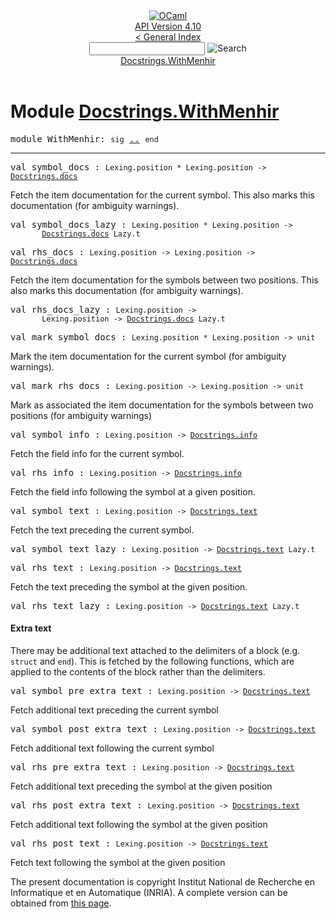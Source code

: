 <!-- ((! set title API !)) ((! set documentation !)) ((! set api !)) ((! set nobreadcrumb !)) -->
<div class="api"><header><nav class="toc brand"><a class="brand" href="https://ocaml.org/"><img src="colour-logo-gray.svg" class="svg" alt="OCaml"></a></nav><nav class="toc"><div class="toc_version"><a href="/docs" id="version-select">API Version 4.10</a></div><a href="index.html">&lt; General Index</a><div class="api_search"><input type="text" name="apisearch" id="api_search" oninput="mySearch(false);" onkeypress="this.oninput();" onclick="this.oninput();" onpaste="this.oninput();">
<img src="search_icon.svg" alt="Search" class="svg" onclick="mySearch(false)"></div>
<div id="search_results"></div><div class="toc_title"><a href="#top">Docstrings.WithMenhir</a></div><ul></ul></nav></header>

<h1>Module <a href="type_Docstrings.WithMenhir.html">Docstrings.WithMenhir</a></h1>

<pre><span id="MODULEWithMenhir"><span class="keyword">module</span> WithMenhir</span>: <code class="code"><span class="keyword">sig</span></code> <a href="Docstrings.WithMenhir.html">..</a> <code class="code"><span class="keyword">end</span></code></pre><hr width="100%">

<pre><span id="VALsymbol_docs"><span class="keyword">val</span> symbol_docs</span> : <code class="type">Lexing.position * Lexing.position -&gt; <a href="Docstrings.html#TYPEdocs">Docstrings.docs</a></code></pre><div class="info ">
<div class="info-desc">
<p>Fetch the item documentation for the current symbol. This also
    marks this documentation (for ambiguity warnings).</p>
</div>
</div>

<pre><span id="VALsymbol_docs_lazy"><span class="keyword">val</span> symbol_docs_lazy</span> : <code class="type">Lexing.position * Lexing.position -&gt;<br>       <a href="Docstrings.html#TYPEdocs">Docstrings.docs</a> Lazy.t</code></pre>
<pre><span id="VALrhs_docs"><span class="keyword">val</span> rhs_docs</span> : <code class="type">Lexing.position -&gt; Lexing.position -&gt; <a href="Docstrings.html#TYPEdocs">Docstrings.docs</a></code></pre><div class="info ">
<div class="info-desc">
<p>Fetch the item documentation for the symbols between two
    positions. This also marks this documentation (for ambiguity
    warnings).</p>
</div>
</div>

<pre><span id="VALrhs_docs_lazy"><span class="keyword">val</span> rhs_docs_lazy</span> : <code class="type">Lexing.position -&gt;<br>       Lexing.position -&gt; <a href="Docstrings.html#TYPEdocs">Docstrings.docs</a> Lazy.t</code></pre>
<pre><span id="VALmark_symbol_docs"><span class="keyword">val</span> mark_symbol_docs</span> : <code class="type">Lexing.position * Lexing.position -&gt; unit</code></pre><div class="info ">
<div class="info-desc">
<p>Mark the item documentation for the current symbol (for ambiguity
    warnings).</p>
</div>
</div>

<pre><span id="VALmark_rhs_docs"><span class="keyword">val</span> mark_rhs_docs</span> : <code class="type">Lexing.position -&gt; Lexing.position -&gt; unit</code></pre><div class="info ">
<div class="info-desc">
<p>Mark as associated the item documentation for the symbols between
    two positions (for ambiguity warnings)</p>
</div>
</div>

<pre><span id="VALsymbol_info"><span class="keyword">val</span> symbol_info</span> : <code class="type">Lexing.position -&gt; <a href="Docstrings.html#TYPEinfo">Docstrings.info</a></code></pre><div class="info ">
<div class="info-desc">
<p>Fetch the field info for the current symbol.</p>
</div>
</div>

<pre><span id="VALrhs_info"><span class="keyword">val</span> rhs_info</span> : <code class="type">Lexing.position -&gt; <a href="Docstrings.html#TYPEinfo">Docstrings.info</a></code></pre><div class="info ">
<div class="info-desc">
<p>Fetch the field info following the symbol at a given position.</p>
</div>
</div>

<pre><span id="VALsymbol_text"><span class="keyword">val</span> symbol_text</span> : <code class="type">Lexing.position -&gt; <a href="Docstrings.html#TYPEtext">Docstrings.text</a></code></pre><div class="info ">
<div class="info-desc">
<p>Fetch the text preceding the current symbol.</p>
</div>
</div>

<pre><span id="VALsymbol_text_lazy"><span class="keyword">val</span> symbol_text_lazy</span> : <code class="type">Lexing.position -&gt; <a href="Docstrings.html#TYPEtext">Docstrings.text</a> Lazy.t</code></pre>
<pre><span id="VALrhs_text"><span class="keyword">val</span> rhs_text</span> : <code class="type">Lexing.position -&gt; <a href="Docstrings.html#TYPEtext">Docstrings.text</a></code></pre><div class="info ">
<div class="info-desc">
<p>Fetch the text preceding the symbol at the given position.</p>
</div>
</div>

<pre><span id="VALrhs_text_lazy"><span class="keyword">val</span> rhs_text_lazy</span> : <code class="type">Lexing.position -&gt; <a href="Docstrings.html#TYPEtext">Docstrings.text</a> Lazy.t</code></pre><h4 id="3_Extratext">Extra text</h4>
<p>There may be additional text attached to the delimiters of a block
    (e.g. <code class="code"><span class="keyword">struct</span></code> and <code class="code"><span class="keyword">end</span></code>). This is fetched by the following
    functions, which are applied to the contents of the block rather
    than the delimiters.</p>

<pre><span id="VALsymbol_pre_extra_text"><span class="keyword">val</span> symbol_pre_extra_text</span> : <code class="type">Lexing.position -&gt; <a href="Docstrings.html#TYPEtext">Docstrings.text</a></code></pre><div class="info ">
<div class="info-desc">
<p>Fetch additional text preceding the current symbol</p>
</div>
</div>

<pre><span id="VALsymbol_post_extra_text"><span class="keyword">val</span> symbol_post_extra_text</span> : <code class="type">Lexing.position -&gt; <a href="Docstrings.html#TYPEtext">Docstrings.text</a></code></pre><div class="info ">
<div class="info-desc">
<p>Fetch additional text following the current symbol</p>
</div>
</div>

<pre><span id="VALrhs_pre_extra_text"><span class="keyword">val</span> rhs_pre_extra_text</span> : <code class="type">Lexing.position -&gt; <a href="Docstrings.html#TYPEtext">Docstrings.text</a></code></pre><div class="info ">
<div class="info-desc">
<p>Fetch additional text preceding the symbol at the given position</p>
</div>
</div>

<pre><span id="VALrhs_post_extra_text"><span class="keyword">val</span> rhs_post_extra_text</span> : <code class="type">Lexing.position -&gt; <a href="Docstrings.html#TYPEtext">Docstrings.text</a></code></pre><div class="info ">
<div class="info-desc">
<p>Fetch additional text following the symbol at the given position</p>
</div>
</div>

<pre><span id="VALrhs_post_text"><span class="keyword">val</span> rhs_post_text</span> : <code class="type">Lexing.position -&gt; <a href="Docstrings.html#TYPEtext">Docstrings.text</a></code></pre><div class="info ">
<div class="info-desc">
<p>Fetch text following the symbol at the given position</p>
</div>
</div>

<div class="copyright">The present documentation is copyright Institut National de Recherche en Informatique et en Automatique (INRIA). A complete version can be obtained from <a href="http://caml.inria.fr/pub/docs/manual-ocaml/">this page</a>.</div></div>